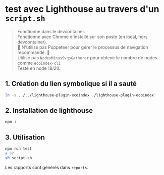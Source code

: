 # test avec Lighthouse au travers d'un `script.sh`

> Fonctionne dans le devcontainer.  
> Fonctionne avec Chrome d'installé sur son poste (en local, hors devcontainer).  
> 🔴 N'utilise pas Puppeteer pour gérer le processus de navigation recommandé. 🔴  
> Utilise pas `NodesMinusSvgsGatherer` pour obtenir le nombre de nodes comme `ecoindex-cli`  
> Testé en node 18/20.

## 1. Création du lien symbolique si il a sauté

```bash
ln -s ../../lighthouse-plugin-ecoindex ./lighthouse-plugin-ecoindex
```

## 2. Installation de lighthouse

```bash
npm i
```

## 3. Utilisation

```bash
npm run test
# or
sh script.sh
```

Les rapports sont générés dans `reports`.
